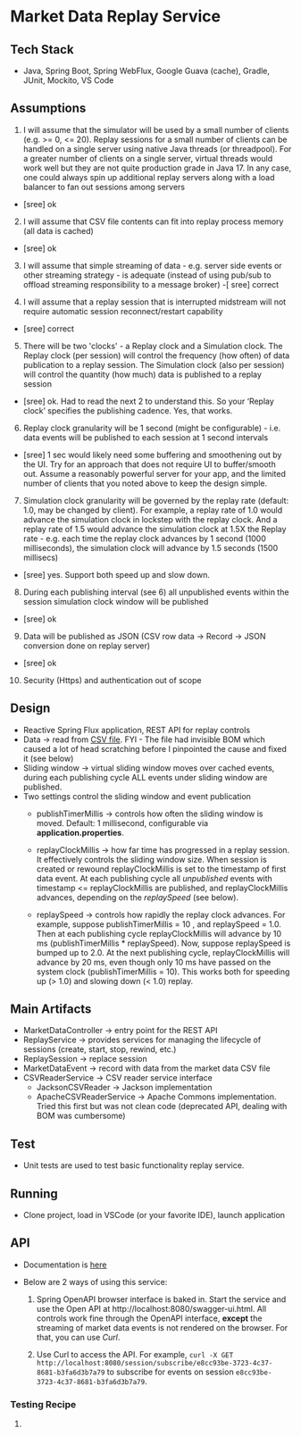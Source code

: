 # Market Data Replay Service 

## Tech Stack

- Java, Spring Boot, Spring WebFlux, Google Guava (cache), Gradle, JUnit, Mockito, VS Code

## Assumptions

1. I will assume that the simulator will be used by a small number of clients (e.g. >= 0, <= 20). Replay sessions for a small number of clients can be handled on a single server using native Java threads (or threadpool). For a greater number of clients on a single server, virtual threads would work well but they are not quite production grade in Java 17. In any case, one could always spin up additional replay servers along with a load balancer to fan out sessions among servers
  - [sree] ok
 
2. I will assume that CSV file contents can fit into replay process memory (all data is cached)
  - [sree] ok
 
3. I will assume that simple streaming of data - e.g. server side events or other streaming strategy - is adequate (instead of using pub/sub to offload streaming responsibility to a message broker)
  -[ sree] correct
 
4. I will assume that a replay session that is interrupted midstream will not require automatic session reconnect/restart capability
  - [sree] correct
 
5. There will be two 'clocks' - a Replay clock and a Simulation clock. The Replay clock (per session) will control the frequency (how often) of data publication to a replay session. The Simulation clock (also per session) will control the quantity (how much) data is published to a replay session
  - [sree] ok. Had to read the next 2 to understand this. So your ‘Replay clock’ specifies the publishing cadence. Yes, that works.
 
6. Replay clock granularity will be 1 second (might be configurable) - i.e. data events will be published to each session at 1 second intervals 
  - [sree]  1 sec would likely need some buffering and smoothening out by the UI. Try for an approach that does not require UI to buffer/smooth out. Assume a reasonably powerful server for your app, and the limited number of clients that you noted above to keep the design simple.
 
7. Simulation clock granularity will be governed by the replay rate (default: 1.0, may be changed by client). For example, a replay rate of 1.0 would advance the simulation 
clock in lockstep with the replay clock. And a replay rate of 1.5 would advance the simulation clock at 1.5X the Replay rate - e.g. each time the replay clock advances by 1 second (1000 milliseconds), the simulation clock will advance by 1.5 seconds (1500 millisecs)
  - [sree] yes. Support both speed up and slow down.
 
8. During each publishing interval (see 6) all unpublished events within the session simulation clock window will be published
  - [sree] ok
 
9. Data will be published as JSON (CSV row data -> Record -> JSON conversion done on replay server)
  - [sree] ok

10. Security (Https) and authentication out of scope

## Design

- Reactive Spring Flux application, REST API for replay controls
- Data -> read from [CSV file](https://github.com/himalayahall/demo/blob/9f346eac082b2ba9300041759bce3413532ba7fa/src/main/resources/marketdata-for-coding-challenge.csv). FYI - The file had invisible BOM which caused a lot of head scratching before I pinpointed the cause and fixed it (see below)
- Sliding window -> virtual sliding window moves over cached events, during each publishing cycle ALL events under sliding window are published.
- Two settings control the sliding window and event publication
  - publishTimerMillis ->  controls how often the sliding window is moved. Default: 1 millisecond, configurable via **application.properties**.
  - replayClockMillis -> how far time has progressed in a replay session. It effectively controls the sliding window size. When session is created or rewound
replayClockMillis is set to the timestamp of first data event. At each publishing cycle all *unpublished* events with timestamp <= replayClockMillis are published,
and replayClockMillis advances, depending on the *replaySpeed* (see below).

  - replaySpeed -> controls how rapidly the replay clock advances. For example, suppose  publishTimerMillis = 10 , and replaySpeed = 1.0. Then at each publishing cycle
     replayClockMillis will advance by 10 ms (publishTimerMillis * replaySpeed). Now, suppose  replaySpeed is bumped up to 2.0. At the next publishing cycle, replayClockMillis 
will advance by 20 ms, even though only 10 ms have passed on the system clock (publishTimerMillis = 10). This works both for speeding up (> 1.0) and slowing down (< 1.0) replay. 

## Main Artifacts
- MarketDataController -> entry point for the REST API
- ReplayService -> provides services for managing the lifecycle of sessions (create, start, stop, rewind, etc.)
- ReplaySession -> replace session
- MarketDataEvent -> record with data from the market data CSV file
- CSVReaderService -> CSV reader service interface
  - JacksonCSVReader -> Jackson implementation
  - ApacheCSVReaderService -> Apache Commons implementation. Tried this first but was not clean code (deprecated API, dealing with BOM was cumbersome)

## Test

- Unit tests are used to test basic functionality replay service.

## Running

- Clone project, load in VSCode (or your favorite IDE), launch application

## API
- Documentation is [here](https://github.com/himalayahall/demo/blob/5bbd1c5971250a09ce0872e3b4562cf2fa36e17a/api-documentation.pdf)
- Below are 2 ways of using this service:

  1. Spring OpenAPI browser interface is baked in. Start the service and use the Open API at http://localhost:8080/swagger-ui.html. All controls work fine through the OpenAPI interface, **except** 
the streaming of market data events is not rendered on the browser. For that, you can use *Curl*.

  2. Use Curl to access the API. For example, `curl -X GET http://localhost:8080/session/subscribe/e8cc93be-3723-4c37-8681-b3fa6d3b7a79` to subscribe for events on session 
`e8cc93be-3723-4c37-8681-b3fa6d3b7a79`.

### Testing Recipe

  1. 

